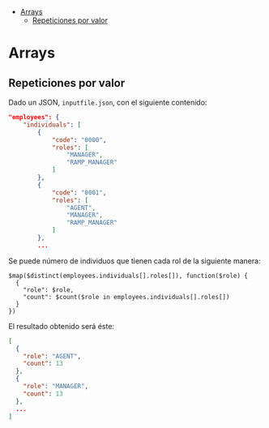 - [Arrays](#arrays)
  - [Repeticiones por valor](#repeticiones-por-valor)

# Arrays

## Repeticiones por valor

Dado un JSON, `inputfile.json`, con el siguiente contenido:
```json
"employees": {
    "individuals": [
        {
            "code": "0000",
            "roles": [
                "MANAGER",
                "RAMP_MANAGER"
            ]
        },
        {
            "code": "0001",
            "roles": [
                "AGENT",
                "MANAGER",
                "RAMP_MANAGER"
            ]
        },
        ...
```      
Se puede número de individuos que tienen cada rol de la siguiente manera:
```
$map($distinct(employees.individuals[].roles[]), function($role) {
  {
    "role": $role,
    "count": $count($role in employees.individuals[].roles[])
  }
})
```
El resultado obtenido será éste:
```json
[
  {
    "role": "AGENT",
    "count": 13
  },
  {
    "role": "MANAGER",
    "count": 13
  },
  ...
]
```